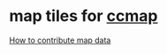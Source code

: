# map tiles for [ccmap](https://ccmap.github.io)

[How to contribute map data](https://github.com/gjum/civmap/wiki/Contributing#how-to-contribute-voxelmap-data)
